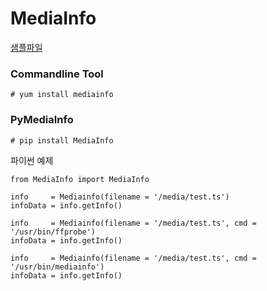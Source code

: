 # MediaInfo

[샘플파일](sample.md)
### Commandline Tool
```
# yum install mediainfo
```

### PyMediaInfo
```
# pip install MediaInfo
```

파이썬 예제
```
from MediaInfo import MediaInfo

info     = Mediainfo(filename = '/media/test.ts')
infoData = info.getInfo()

info     = Mediainfo(filename = '/media/test.ts', cmd = '/usr/bin/ffprobe')
infoData = info.getInfo()

info     = Mediainfo(filename = '/media/test.ts', cmd = '/usr/bin/mediainfo')
infoData = info.getInfo()
```

